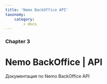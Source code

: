 ```yaml
---
title: 'Nemo BackOffice API'
taxonomy:
    category:
        - docs
---
```


### Chapter 3

# Nemo BackOffice | API

Документация по Nemo BackOffice API
